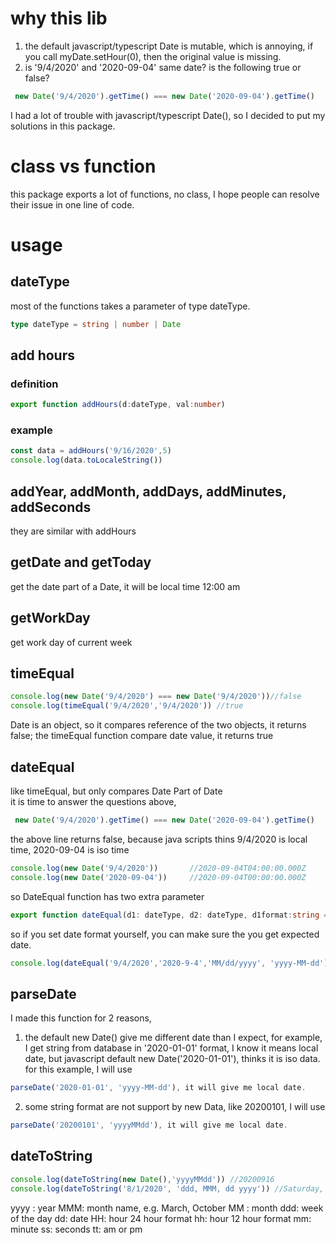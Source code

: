 # why this lib
1. the default javascript/typescript Date is mutable, which is annoying, if you call myDate.setHour(0), then the original value is missing.
2. is '9/4/2020' and '2020-09-04' same date? is the following true or false?
``` typescript
 new Date('9/4/2020').getTime() === new Date('2020-09-04').getTime()
```
I had a lot of trouble with javascript/typescript Date(), so I decided to put my solutions in this package.

# class vs function
this package exports a lot of functions, no class, I hope people can resolve their issue in one line of code. 

# usage

## dateType
most of the functions takes a parameter of type dateType. 
```typescript
type dateType = string | number | Date
```

## add hours
### definition
```typescript
export function addHours(d:dateType, val:number)
```
### example
```typescript
const data = addHours('9/16/2020',5)
console.log(data.toLocaleString())
```

## addYear, addMonth, addDays, addMinutes, addSeconds
they are similar with addHours

## getDate and getToday
get the date part of a Date, it will be local time 12:00 am

## getWorkDay
get work day of current week

## timeEqual
```typescript
console.log(new Date('9/4/2020') === new Date('9/4/2020'))//false
console.log(timeEqual('9/4/2020','9/4/2020')) //true
```
Date is an object, so it compares reference of the two objects, it returns false;
the timeEqual function compare date value, it returns true

## dateEqual
like timeEqual, but only compares Date Part of Date<br/>
it is time to answer the questions above, 
```typescript
 new Date('9/4/2020').getTime() === new Date('2020-09-04').getTime()
```
the above line returns false, because java scripts thins 9/4/2020 is local time, 2020-09-04 is iso time
```typescript
console.log(new Date('9/4/2020'))       //2020-09-04T04:00:00.000Z
console.log(new Date('2020-09-04'))     //2020-09-04T00:00:00.000Z
```

so DateEqual function has two extra parameter
```typescript
export function dateEqual(d1: dateType, d2: dateType, d1format:string = undefined, d2format:string = undefined)
```
so if you set date format yourself, you can make sure the you get expected date.
```typescript
console.log(dateEqual('9/4/2020','2020-9-4','MM/dd/yyyy', 'yyyy-MM-dd'))
```
## parseDate
I made this function for 2 reasons,
1. the default new Date() give me different date than I expect, for example, I get string from database in '2020-01-01' format,
I know it means local date, but javascript default new Date('2020-01-01'), thinks it is iso data. 
for this example, I will use
```typescript
parseDate('2020-01-01', 'yyyy-MM-dd'), it will give me local date.
```

2. some string format are not support by new Data, like 20200101, I will use
```typescript
parseDate('20200101', 'yyyyMMdd'), it will give me local date.
```
## dateToString
```typescript
console.log(dateToString(new Date(),'yyyyMMdd')) //20200916
console.log(dateToString('8/1/2020', 'ddd, MMM, dd yyyy')) //Saturday, August, 01 2020
```
yyyy : year
MMM: month name, e.g. March, October
MM : month
ddd: week of the day
dd: date
HH: hour 24 hour format
hh: hour 12 hour format
mm: minute
ss: seconds
tt: am or pm